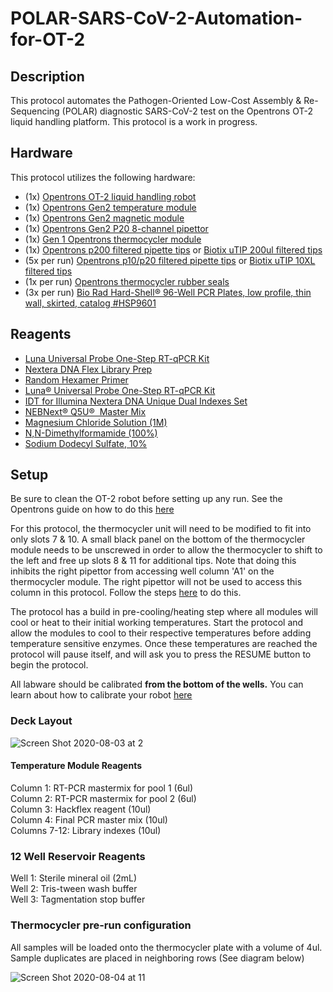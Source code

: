 # POLAR-SARS-CoV-2-Automation-for-OT-2
## Description
This protocol automates the Pathogen-Oriented Low-Cost Assembly &amp; Re-Sequencing (POLAR) diagnostic SARS-CoV-2 test on the Opentrons OT-2 liquid handling platform. This protocol is a work in progress. 
<br>
## Hardware
This protocol utilizes the following hardware:  
* (1x) [Opentrons OT-2 liquid handling robot](https://shop.opentrons.com/products/ot-2)   
* (1x) [Opentrons Gen2 temperature module](https://shop.opentrons.com/products/tempdeck)  
* (1x) [Opentrons Gen2 magnetic module](https://shop.opentrons.com/products/magdeck)  
* (1x) [Opentrons Gen2 P20 8-channel pipettor](https://shop.opentrons.com/collections/ot-2-robot/products/8-channel-electronic-pipette)  
* (1x) [Gen 1 Opentrons thermocycler module](https://shop.opentrons.com/products/thermocycler-module)  
* (1x) [Opentrons p200 filtered pipette tips](https://shop.opentrons.com/collections/opentrons-tips/products/opentrons-200ul-filter-tips) or [Biotix uTIP 200ul filtered tips](https://biotix.com/products/pipette-tips/utip-universal-pipette-tips/200-%ce%bcl-racked-sterilized/)
* (5x per run) [Opentrons p10/p20 filtered pipette tips](https://shop.opentrons.com/collections/opentrons-tips/products/opentrons-10ul-tips) or [Biotix uTIP 10XL filtered tips](https://biotix.com/products/pipette-tips/utip-universal-pipette-tips/10-%ce%bcl-xl-racked-filtered-sterilized/)  
* (1x per run) [Opentrons thermocycler rubber seals](https://shop.opentrons.com/products/thermocycler-seals)   
* (3x per run) [Bio Rad Hard-Shell® 96-Well PCR Plates, low profile, thin wall, skirted, catalog #HSP9601](https://www.bio-rad.com/en-us/sku/hsp9601-hard-shell-96-well-pcr-plates-low-profile-thin-wall-skirted-white-clear?ID=hsp9601)
## Reagents 
* [Luna Universal Probe One-Step RT-qPCR Kit](https://www.neb.com/products/e3006-luna-universal-probe-one-step-rt-qpcr-kit#Product%20Information)
* [Nextera DNA Flex Library Prep](https://www.illumina.com/products/by-type/sequencing-kits/library-prep-kits/nextera-dna-flex.html)
* [Random Hexamer Primer](https://www.thermofisher.com/order/catalog/product/SO142#/SO142)
* [Luna® Universal Probe One-Step RT-qPCR Kit](https://www.neb.com/products/e3006-luna-universal-probe-one-step-rt-qpcr-kit#Product%20Information)
* [IDT for Illumina Nextera DNA Unique Dual Indexes Set](https://www.illumina.com/products/by-type/sequencing-kits/library-prep-kits/nextera-dna-flex.html)
* [NEBNext® Q5U®  Master Mix](https://www.neb.com/protocols/2019/04/09/reaction-setup-nebnext-q5u-master-mix-m0597)
* [Magnesium Chloride Solution (1M)](https://www.sigmaaldrich.com/catalog/product/sigma/m1028?lang=en&region=US&gclid=EAIaIQobChMIiJ7z3sK86QIVhsDACh066wtlEAAYASAAEgICa_D_BwE)
* [N,N-Dimethylformamide (100%)](https://www.sigmaaldrich.com/catalog/product/sial/227056?lang=en&region=US)
* [Sodium Dodecyl Sulfate, 10%](https://www.thermofisher.com/order/catalog/product/AM9822#/AM9822)

## Setup
Be sure to clean the OT-2 robot before setting up any run. See the Opentrons guide on how to do this [here](https://www.protocols.io/view/cleaning-an-ot-2-covid-19-diagnostic-station-beb5jaq6)
<br>

For this protocol, the thermocycler unit will need to be modified to fit into only slots 7 & 10. A small black panel on the bottom of the thermocycler module needs to be unscrewed in order to allow the thermocycler to shift to the left and free up slots 8 & 11 for additional tips. Note that doing this inhibits the right pipettor from accessing well column 'A1' on the thermocycler module. The right pipettor will not be used to access this column in this protocol. Follow the steps [here](https://github.com/Zanecrc1/POLAR-SARS-CoV-2-Automation-for-OT-2/blob/master/metadata/remove_TC_plate.md) to do this.
<br>

The protocol has a build in pre-cooling/heating step where all modules will cool or heat to their initial working temperatures. Start the protocol and allow the modules to cool to their respective temperatures before adding temperature sensitive enzymes. Once these temperatures are reached the protocol will pause itself, and will ask you to press the RESUME button to begin the protocol.
<br>


All labware should be calibrated **from the bottom of the wells.** You can learn about how to calibrate your robot [here](https://support.opentrons.com/en/articles/2687641-get-started-pipette-and-labware-calibration)
### Deck Layout 
![Screen Shot 2020-08-03 at 2](https://user-images.githubusercontent.com/43655550/89315974-1c0c2e00-d641-11ea-8775-24df214e9456.png)
<br>
#### Temperature Module Reagents
Column 1: RT-PCR mastermix for pool 1 (6ul)
<br>
Column 2: RT-PCR mastermix for pool 2 (6ul) 
<br>
Column 3: Hackflex reagent (10ul)
<br>
Column 4: Final PCR master mix (10ul)
<br>
Columns 7-12: Library indexes (10ul)
### 12 Well Reservoir Reagents
Well 1: Sterile mineral oil (2mL)
<br>
Well 2: Tris-tween wash buffer
<br>
Well 3: Tagmentation stop buffer

### Thermocycler pre-run configuration
All samples will be loaded onto the thermocycler plate with a volume of 4ul. Sample duplicates are placed in neighboring rows (See diagram below)

![Screen Shot 2020-08-04 at 11](https://user-images.githubusercontent.com/43655550/89317215-b0c35b80-d642-11ea-859e-d1b6781276e6.png)
